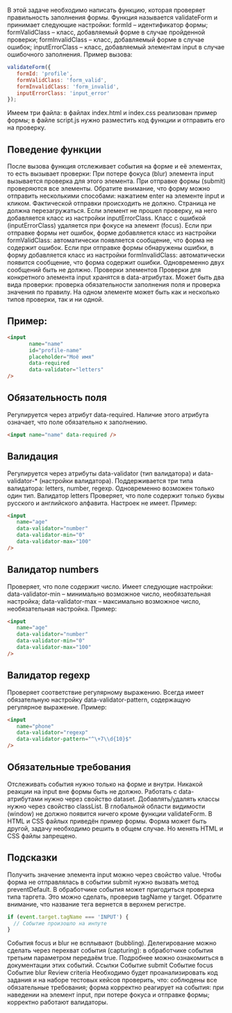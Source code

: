 В этой задаче необходимо написать функцию, которая проверяет правильность заполнения формы.
Функция называется validateForm и принимает следующие настройки:
formId – идентификатор формы;
formValidClass – класс, добавляемый форме в случае пройденной проверки;
formInvalidClass – класс, добавляемый форме в случае ошибок;
inputErrorClass – класс, добавляемый элементам input в случае ошибочного заполнения.
Пример вызова:
```js
validateForm({
   formId: 'profile',
   formValidClass: 'form_valid',
   formInvalidClass: 'form_invalid',
   inputErrorClass: 'input_error'
});
```
Имеем три файла:
в файлах index.html и index.css реализован пример формы;
в файле script.js нужно разместить код функции и отправить его на проверку.
## Поведение функции
После вызова функция отслеживает события на форме и её элементах, то есть вызывает проверки:
При потере фокуса (blur) элемента input вызывается проверка для этого элемента.
При отправке формы (submit) проверяются все элементы. Обратите внимание, что форму можно отправить несколькими способами: нажатием enter на элементе input и кликом.
Фактической отправки происходить не должно. Страница не должна перезагружаться.
Если элемент не прошел проверку, на него добавляется класс из настройки inputErrorClass.
Класс с ошибкой (inputErrorClass) удаляется при фокусе на элемент (focus).
Если при отправке формы нет ошибок, форме добавляется класс из настройки formValidClass: автоматически появляется сообщение, что форма не содержит ошибок.
Если при отправке формы обнаружены ошибки, в форму добавляется класс из настройки formInvalidClass: автоматически появится сообщение, что форма содержит ошибки.
Одновременно двух сообщений быть не должно.
Проверки элементов
Проверки для конкретного элемента input хранятся в data-атрибутах. Может быть два вида проверки: проверка обязательности заполнения поля и проверка значения по правилу. На одном элементе может быть как и несколько типов проверки, так и ни одной.
## Пример:
```html
<input
       name="name"
       id="profile-name"
       placeholder="Моё имя"
       data-required
       data-validator="letters"
/>
```
## Обязательность поля
Регулируется через атрибут data-required. Наличие этого атрибута означает, что поле обязательно к заполнению.
```html
<input name="name" data-required />
```
## Валидация
Регулируется через атрибуты data-validator (тип валидатора) и data-validator-* (настройки валидатора). Поддерживается три типа валидатора: letters, number, regexp. Одновременно возможен только один тип.
Валидатор letters
Проверяет, что поле содержит только буквы русского и английского алфавита. Настроек не имеет.
Пример:
```html
<input
   name="age"
   data-validator="number"
   data-validator-min="0"
   data-validator-max="100"
/>
```
## Валидатор numbers
Проверяет, что поле содержит число. Имеет следующие настройки:
data-validator-min – минимально возможное число, необязательная настройка;
data-validator-max – максимально возможное число, необязательная настройка.
Пример:
```html
<input
   name="age"
   data-validator="number"
   data-validator-min="0"
   data-validator-max="100"
/>
```
## Валидатор regexp
Проверяет соответствие регулярному выражению. Всегда имеет обязательную настройку data-validator-pattern, содержащую регулярное выражение.
Пример:
```html
<input
   name="phone"
   data-validator="regexp"
   data-validator-pattern="^\+7\\d{10}$"
/>
```
## Обязательные требования
Отслеживать события нужно только на форме и внутри. Никакой реакции на input вне формы быть не должно.
Работать с data-атрибутами нужно через свойство dataset.
Добавлять/удалять классы нужно через свойство classList.
В глобальной области видимости (window) не должно появится ничего кроме функции validateForm.
В HTML и CSS файлых приведён пример формы. Форма может быть другой, задачу необходимо решить в общем случае. Но менять HTML и CSS файлы запрещено.
## Подсказки
Получить значение элемента input можно через свойство value.
Чтобы форма не отправлялась в событии submit нужно вызвать метод preventDefault.
В обработчике события может пригодиться проверка типа таргета. Это можно сделать, проверив tagName у target. Обратите внимание, что название тега вернется в верхнем регистре.
```js
if (event.target.tagName === 'INPUT') {
  // Событие произошло на инпуте
}
```
События focus и blur не всплывают (bubbling). Делегирование можно сделать через перехват события (capturing): в обработчике события третьим параметром передаём true. Подробнее можно ознакомиться в документации этих событий.
Ссылки
Событие submit
Событие focus
Событие blur
Review criteria
Необходимо будет проанализировать код задания и на наборе тестовых кейсов проверить, что:
соблюдены все обязательные требования;
форма корректно реагирует на события: при наведении на элемент input, при потере фокуса и отправке формы;
корректно работают валидаторы.

